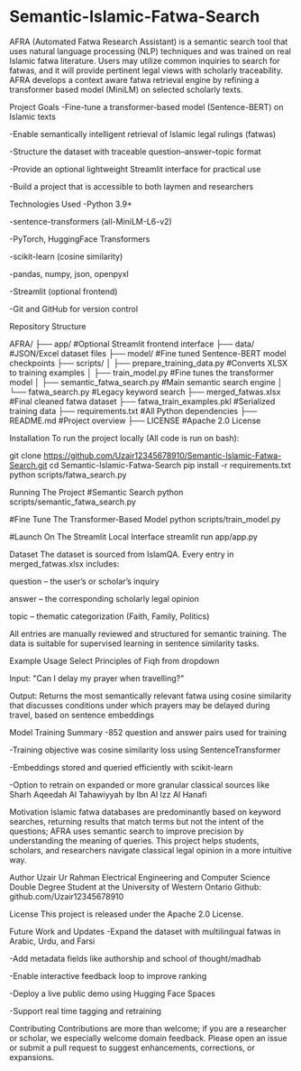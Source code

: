 # Semantic-Islamic-Fatwa-Search
AFRA (Automated Fatwa Research Assistant) is a semantic search tool that uses natural language processing (NLP) techniques and was trained on real Islamic fatwa literature. Users may utilize common inquiries to search for fatwas, and it will provide pertinent legal views with scholarly traceability. AFRA develops a context aware fatwa retrieval engine by refining a transformer based model (MiniLM) on selected scholarly texts.

Project Goals
-Fine-tune a transformer-based model (Sentence-BERT) on Islamic texts

-Enable semantically intelligent retrieval of Islamic legal rulings (fatwas)

-Structure the dataset with traceable question–answer–topic format

-Provide an optional lightweight Streamlit interface for practical use

-Build a project that is accessible to both laymen and researchers

Technologies Used
-Python 3.9+

-sentence-transformers (all-MiniLM-L6-v2)

-PyTorch, HuggingFace Transformers

-scikit-learn (cosine similarity)

-pandas, numpy, json, openpyxl

-Streamlit (optional frontend)

-Git and GitHub for version control

Repository Structure

AFRA/
├── app/                         #Optional Streamlit frontend interface
├── data/                        #JSON/Excel dataset files
├── model/                       #Fine tuned Sentence-BERT model checkpoints
├── scripts/
│   ├── prepare_training_data.py     #Converts XLSX to training examples
│   ├── train_model.py               #Fine tunes the transformer model
│   ├── semantic_fatwa_search.py     #Main semantic search engine
│   └── fatwa_search.py              #Legacy keyword search
├── merged_fatwas.xlsx           #Final cleaned fatwa dataset
├── fatwa_train_examples.pkl     #Serialized training data
├── requirements.txt             #All Python dependencies
├── README.md                    #Project overview
├── LICENSE                      #Apache 2.0 License

Installation
To run the project locally (All code is run on bash):

git clone https://github.com/Uzair12345678910/Semantic-Islamic-Fatwa-Search.git
cd Semantic-Islamic-Fatwa-Search
pip install -r requirements.txt
python scripts/fatwa_search.py


Running The Project
#Semantic Search
python scripts/semantic_fatwa_search.py


#Fine Tune The Transformer-Based Model
python scripts/train_model.py

#Launch On The Streamlit Local Interface
streamlit run app/app.py

Dataset
The dataset is sourced from IslamQA. Every entry in merged_fatwas.xlsx includes:

question – the user’s or scholar’s inquiry

answer – the corresponding scholarly legal opinion

topic – thematic categorization (Faith, Family, Politics)

All entries are manually reviewed and structured for semantic training. The data is suitable for supervised learning in sentence similarity tasks.

Example Usage
Select Principles of Fiqh from dropdown

Input: "Can I delay my prayer when travelling?"

Output: Returns the most semantically relevant fatwa using cosine similarity that discusses conditions under which prayers may be delayed during travel, based on sentence embeddings

Model Training Summary
-852 question and answer pairs used for training

-Training objective was cosine similarity loss using SentenceTransformer

-Embeddings stored and queried efficiently with scikit-learn

-Option to retrain on expanded or more granular classical sources like Sharh Aqeedah Al Tahawiyyah by Ibn Al Izz Al Hanafi

Motivation
Islamic fatwa databases are predominantly based on keyword searches, returning results that match terms but not the intent of the questions; AFRA uses semantic search to improve precision by understanding the meaning of queries. This project helps students, scholars, and researchers navigate classical legal opinion in a more intuitive way.

Author
Uzair Ur Rahman
Electrical Engineering and Computer Science Double Degree Student at the University of Western Ontario
Github: github.com/Uzair12345678910

License
This project is released under the Apache 2.0 License.

Future Work and Updates
-Expand the dataset with multilingual fatwas in Arabic, Urdu, and Farsi

-Add metadata fields like authorship and school of thought/madhab

-Enable interactive feedback loop to improve ranking

-Deploy a live public demo using Hugging Face Spaces

-Support real time tagging and retraining

Contributing
Contributions are more than welcome; if you are a researcher or scholar, we especially welcome domain feedback. Please open an issue or submit a pull request to suggest enhancements, corrections, or expansions.
